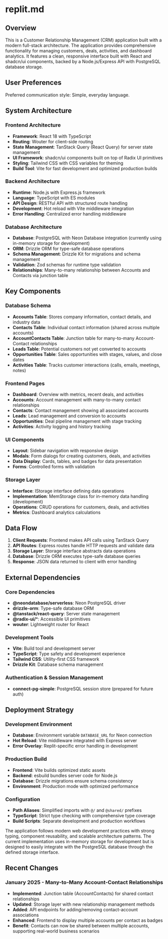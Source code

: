 # replit.md

## Overview

This is a Customer Relationship Management (CRM) application built with a modern full-stack architecture. The application provides comprehensive functionality for managing customers, deals, activities, and dashboard analytics. It features a clean, responsive interface built with React and shadcn/ui components, backed by a Node.js/Express API with PostgreSQL database storage.

## User Preferences

Preferred communication style: Simple, everyday language.

## System Architecture

### Frontend Architecture
- **Framework**: React 18 with TypeScript
- **Routing**: Wouter for client-side routing
- **State Management**: TanStack Query (React Query) for server state management
- **UI Framework**: shadcn/ui components built on top of Radix UI primitives
- **Styling**: Tailwind CSS with CSS variables for theming
- **Build Tool**: Vite for fast development and optimized production builds

### Backend Architecture
- **Runtime**: Node.js with Express.js framework
- **Language**: TypeScript with ES modules
- **API Design**: RESTful API with structured route handling
- **Development**: Hot reload with Vite middleware integration
- **Error Handling**: Centralized error handling middleware

### Database Architecture
- **Database**: PostgreSQL with Neon Database integration (currently using in-memory storage for development)
- **ORM**: Drizzle ORM for type-safe database operations
- **Schema Management**: Drizzle Kit for migrations and schema management
- **Validation**: Zod schemas for runtime type validation
- **Relationships**: Many-to-many relationship between Accounts and Contacts via junction table

## Key Components

### Database Schema
- **Accounts Table**: Stores company information, contact details, and industry data
- **Contacts Table**: Individual contact information (shared across multiple accounts)
- **AccountContacts Table**: Junction table for many-to-many Account-Contact relationships
- **Leads Table**: Potential customers not yet converted to accounts
- **Opportunities Table**: Sales opportunities with stages, values, and close dates
- **Activities Table**: Tracks customer interactions (calls, emails, meetings, notes)

### Frontend Pages
- **Dashboard**: Overview with metrics, recent deals, and activities
- **Accounts**: Account management with many-to-many contact relationships
- **Contacts**: Contact management showing all associated accounts
- **Leads**: Lead management and conversion to accounts
- **Opportunities**: Deal pipeline management with stage tracking
- **Activities**: Activity logging and history tracking

### UI Components
- **Layout**: Sidebar navigation with responsive design
- **Modals**: Form dialogs for creating customers, deals, and activities
- **Data Display**: Cards, tables, and badges for data presentation
- **Forms**: Controlled forms with validation

### Storage Layer
- **Interface**: IStorage interface defining data operations
- **Implementation**: MemStorage class for in-memory data handling (development)
- **Operations**: CRUD operations for customers, deals, and activities
- **Metrics**: Dashboard analytics calculations

## Data Flow

1. **Client Requests**: Frontend makes API calls using TanStack Query
2. **API Routes**: Express routes handle HTTP requests and validate data
3. **Storage Layer**: Storage interface abstracts data operations
4. **Database**: Drizzle ORM executes type-safe database queries
5. **Response**: JSON data returned to client with error handling

## External Dependencies

### Core Dependencies
- **@neondatabase/serverless**: Neon PostgreSQL driver
- **drizzle-orm**: Type-safe database ORM
- **@tanstack/react-query**: Server state management
- **@radix-ui/***: Accessible UI primitives
- **wouter**: Lightweight router for React

### Development Tools
- **Vite**: Build tool and development server
- **TypeScript**: Type safety and development experience
- **Tailwind CSS**: Utility-first CSS framework
- **Drizzle Kit**: Database schema management

### Authentication & Session Management
- **connect-pg-simple**: PostgreSQL session store (prepared for future auth)

## Deployment Strategy

### Development Environment
- **Database**: Environment variable `DATABASE_URL` for Neon connection
- **Hot Reload**: Vite middleware integrated with Express server
- **Error Overlay**: Replit-specific error handling in development

### Production Build
- **Frontend**: Vite builds optimized static assets
- **Backend**: esbuild bundles server code for Node.js
- **Database**: Drizzle migrations ensure schema consistency
- **Environment**: Production mode with optimized performance

### Configuration
- **Path Aliases**: Simplified imports with `@/` and `@shared/` prefixes
- **TypeScript**: Strict type checking with comprehensive type coverage
- **Build Scripts**: Separate development and production workflows

The application follows modern web development practices with strong typing, component reusability, and scalable architecture patterns. The current implementation uses in-memory storage for development but is designed to easily integrate with the PostgreSQL database through the defined storage interface.

## Recent Changes

### January 2025 - Many-to-Many Account-Contact Relationships
- **Implemented**: Junction table (AccountContacts) for shared contact relationships
- **Updated**: Storage layer with new relationship management methods
- **Added**: API endpoints for adding/removing contact-account associations
- **Enhanced**: Frontend to display multiple accounts per contact as badges
- **Benefit**: Contacts can now be shared between multiple accounts, supporting real-world business scenarios